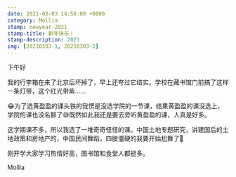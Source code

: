 ```yaml
---
date: 2021-03-03 14:58:00 +0800
category: Mollia
stamp: newyear-2021
stamp-title: 新年快乐！
stamp-description: 2021
img: [20210303-1, 20210303-2]
---
```


下午好

我的行李箱在来了北京后坏掉了，早上还夸过它结实。学校在藏书馆门前搞了这样一条灯带，这个红光带紫……

😂为了选黄盈盈的课头铁的我愣是没选学院的一节课，结果黄盈盈的课没选上，学院的课也没名额了😅既然如此我还是要去旁听黄盈盈的课，人真是好多。

这学期课不多，所以我选了一堆奇奇怪怪的课。中国土地专题研究，讲建国后的土地政策和房地产的，中国民间舞蹈，四肢僵硬的我要开始尬舞了🤣

刚开学大家学习热情好高，图书馆和食堂人都挺多。

Mollia